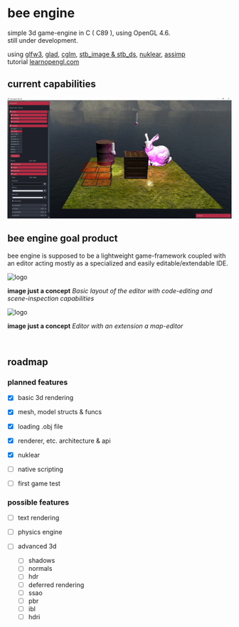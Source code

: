 # bee engine
simple 3d game-engine in C ( C89 ), using OpenGL 4.6. <br>
still under development. 

using    [glfw3](https://www.glfw.org/), [glad](https://glad.dav1d.de/), [cglm](https://github.com/recp/cglm), [stb_image & stb_ds](https://github.com/nothings/stb), [nuklear](https://github.com/Immediate-Mode-UI/Nuklear), [assimp](http://assimp.org/) <br>
tutorial [learnopengl.com](https://learnopengl.com/)

## current capabilities

<img src="https://github.com/phil-stein/bee_engine/blob/main/assets/github_resources/screenshot04.png" alt="logo" width="1000">

##  bee engine goal product

bee engine is supposed to be a lightweight game-framework coupled with an editor acting mostly as a specialized and easily editable/extendable IDE.  

<img src="https://github.com/phil-stein/Personal_Notes/blob/main/BeeEngine/BeeEngine_Prototype_Basic.png" alt="logo" width="600">

**image just a concept**
*Basic layout of the editor with code-editing and scene-inspection capabilities*


<img src="https://github.com/phil-stein/Personal_Notes/blob/main/BeeEngine/BeeEngine_Prototype_Advanced.png" alt="logo" width="600">

**image just a concept**
*Editor with an extension a map-editor*

<br>



## roadmap

### planned features

- [x] basic 3d rendering

- [x] mesh, model structs & funcs

- [x] loading .obj file

- [x] renderer, etc. architecture & api

- [x] nuklear

- [ ] native scripting

- [ ] first game test

### possible features

- [ ] text rendering

- [ ] physics engine

- [ ] advanced 3d
	- [ ] shadows
	- [ ] normals 
	- [ ] hdr
	- [ ] deferred rendering
	- [ ] ssao
	- [ ] pbr
	- [ ] ibl
	- [ ] hdri
